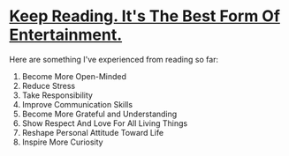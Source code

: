 # [Keep Reading. It's The Best Form Of Entertainment.](https://github.com/xlpiao/reading/blob/master/books.csv)

Here are something I've experienced from reading so far:

1. Become More Open-Minded 
3. Reduce Stress
6. Take Responsibility
7. Improve Communication Skills
8. Become More Grateful and Understanding
9. Show Respect And Love For All Living Things
10. Reshape Personal Attitude Toward Life
11. Inspire More Curiosity
